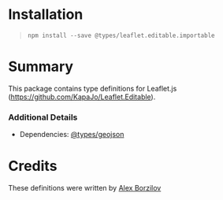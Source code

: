 # Installation
> `npm install --save @types/leaflet.editable.importable`

# Summary
This package contains type definitions for Leaflet.js (https://github.com/KapaJo/Leaflet.Editable).

### Additional Details
 * Dependencies: [@types/geojson](https://npmjs.com/package/@types/geojson)

# Credits
These definitions were written by [Alex Borzilov](https://github.com/KapaJo)

